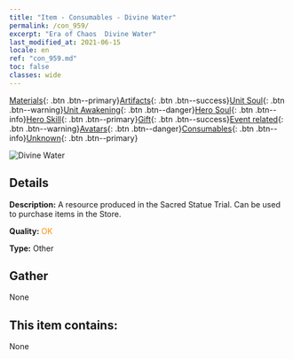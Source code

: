 ```yaml
---
title: "Item - Consumables - Divine Water"
permalink: /con_959/
excerpt: "Era of Chaos  Divine Water"
last_modified_at: 2021-06-15
locale: en
ref: "con_959.md"
toc: false
classes: wide
---
```

 [Materials](/Items/){: .btn .btn--primary}[Artifacts](/Items/Artifacts/){: .btn .btn--success}[Unit Soul](/Items/UnitSoul/){: .btn .btn--warning}[Unit Awakening](/Items/UnitAwakening/){: .btn .btn--danger}[Hero Soul](/Items/HeroSoul/){: .btn .btn--info}[Hero Skill](/Items/HeroSkill/){: .btn .btn--primary}[Gift](/Items/Gift/){: .btn .btn--success}[Event related](/Items/Events/){: .btn .btn--warning}[Avatars](/Items/Avatars/){: .btn .btn--danger}[Consumables](/Items/Consumables/){: .btn .btn--info}[Unknown](/Items/Unknown/){: .btn .btn--primary}

 ![Divine Water](/images/t/i_40054.png)

## Details
 **Description:** A resource produced in the Sacred Statue Trial. Can be used to purchase items in the Store.

 **Quality:** <span style="color: #FF8C00">OK</span>

 **Type:** Other

## Gather

  None

## This item contains:

  None

